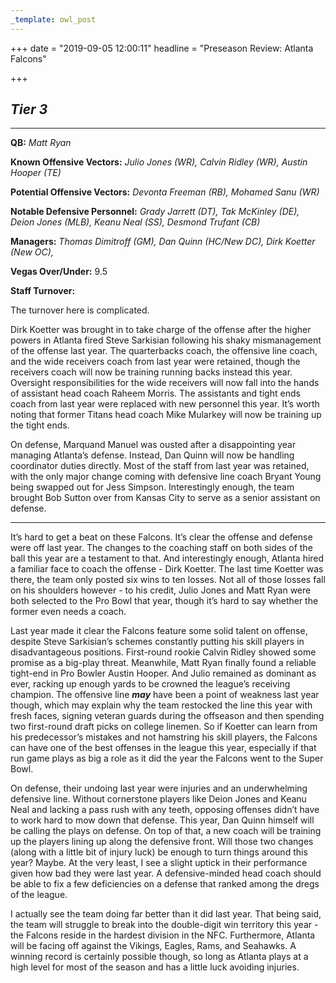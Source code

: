 ```yaml
---
_template: owl_post
---
```


+++
date = "2019-09-05 12:00:11"
headline = "Preseason Review: Atlanta Falcons"

+++
## **_Tier 3_**

***

**QB:** _Matt Ryan_

**Known Offensive Vectors:** _Julio Jones (WR), Calvin Ridley (WR), Austin Hooper (TE)_

**Potential Offensive Vectors:** _Devonta Freeman (RB), Mohamed Sanu (WR)_

**Notable Defensive Personnel:** _Grady Jarrett (DT), Tak McKinley (DE), Deion Jones (MLB), Keanu Neal (SS), Desmond Trufant (CB)_

**Managers:** _Thomas Dimitroff (GM), Dan Quinn (HC/New DC), Dirk Koetter (New OC),_

**Vegas Over/Under:** 9.5

**Staff Turnover:**

The turnover here is complicated.

Dirk Koetter was brought in to take charge of the offense after the higher powers in Atlanta fired Steve Sarkisian following his shaky mismanagement of the offense last year. The quarterbacks coach, the offensive line coach, and the wide receivers coach from last year were retained, though the receivers coach will now be training running backs instead this year. Oversight responsibilities for the wide receivers will now fall into the hands of assistant head coach Raheem Morris. The assistants and tight ends coach from last year were replaced with new personnel this year. It’s worth noting that former Titans head coach Mike Mularkey will now be training up the tight ends.

On defense, Marquand Manuel was ousted after a disappointing year managing Atlanta’s defense. Instead, Dan Quinn will now be handling coordinator duties directly. Most of the staff from last year was retained, with the only major change coming with defensive line coach Bryant Young being swapped out for Jess Simpson. Interestingly enough, the team brought Bob Sutton over from Kansas City to serve as a senior assistant on defense.

***

It’s hard to get a beat on these Falcons. It’s clear the offense and defense were off last year. The changes to the coaching staff on both sides of the ball this year are a testament to that. And interestingly enough, Atlanta hired a familiar face to coach the offense - Dirk Koetter. The last time Koetter was there, the team only posted six wins to ten losses. Not all of those losses fall on his shoulders however - to his credit, Julio Jones and Matt Ryan were both selected to the Pro Bowl that year, though it’s hard to say whether the former even needs a coach.

Last year made it clear the Falcons feature some solid talent on offense, despite Steve Sarkisian’s schemes constantly putting his skill players in disadvantageous positions. First-round rookie Calvin Ridley showed some promise as a big-play threat. Meanwhile, Matt Ryan finally found a reliable tight-end in Pro Bowler Austin Hooper. And Julio remained as dominant as ever, racking up enough yards to be crowned the league’s receiving champion. The offensive line **_may_** have been a point of weakness last year though, which may explain why the team restocked the line this year with fresh faces, signing veteran guards during the offseason and then spending two first-round draft picks on college linemen. So if Koetter can learn from his predecessor’s mistakes and not hamstring his skill players, the Falcons can have one of the best offenses in the league this year, especially if that run game plays as big a role as it did the year the Falcons went to the Super Bowl.

On defense, their undoing last year were injuries and an underwhelming defensive line. Without cornerstone players like Deion Jones and Keanu Neal and lacking a pass rush with any teeth, opposing offenses didn’t have to work hard to mow down that defense. This year, Dan Quinn himself will be calling the plays on defense. On top of that, a new coach will be training up the players lining up along the defensive front. Will those two changes (along with a little bit of injury luck) be enough to turn things around this year? Maybe. At the very least, I see a slight uptick in their performance given how bad they were last year. A defensive-minded head coach should be able to fix a few deficiencies on a defense that ranked among the dregs of the league.

I actually see the team doing far better than it did last year. That being said, the team will struggle to break into the double-digit win territory this year - the Falcons reside in the hardest division in the NFC. Furthermore, Atlanta will be facing off against the Vikings, Eagles, Rams, and Seahawks. A winning record is certainly possible though, so long as Atlanta plays at a high level for most of the season and has a little luck avoiding injuries.
